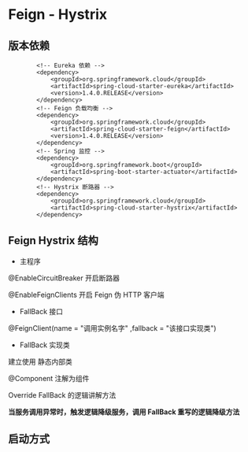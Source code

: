 # Feign - Hystrix

## 版本依赖

            <!-- Eureka 依赖 -->
    		<dependency>
    			<groupId>org.springframework.cloud</groupId>
    			<artifactId>spring-cloud-starter-eureka</artifactId>
    			<version>1.4.0.RELEASE</version>
    		</dependency>
    		<!-- Feign 负载均衡 -->
    		<dependency>
    			<groupId>org.springframework.cloud</groupId>
    			<artifactId>spring-cloud-starter-feign</artifactId>
    			<version>1.4.0.RELEASE</version>
    		</dependency>
    		<!-- Spring 监控 -->
    		<dependency>
    			<groupId>org.springframework.boot</groupId>
    			<artifactId>spring-boot-starter-actuator</artifactId>
    		</dependency>
    		<!-- Hystrix 断路器 -->
    		<dependency>
    			<groupId>org.springframework.cloud</groupId>
    			<artifactId>spring-cloud-starter-hystrix</artifactId>
    		</dependency>

## Feign Hystrix 结构

- 主程序

@EnableCircuitBreaker 开启断路器

@EnableFeignClients 开启 Feign 伪 HTTP 客户端

- FallBack 接口

@FeignClient(name = "调用实例名字" ,fallback = "该接口实现类")

- FallBack 实现类

建立使用 静态内部类

@Component 注解为组件

Override FallBack 的逻辑讲解方法

**当服务调用异常时，触发逻辑降级服务，调用 FallBack 重写的逻辑降级方法**



## 启动方式

